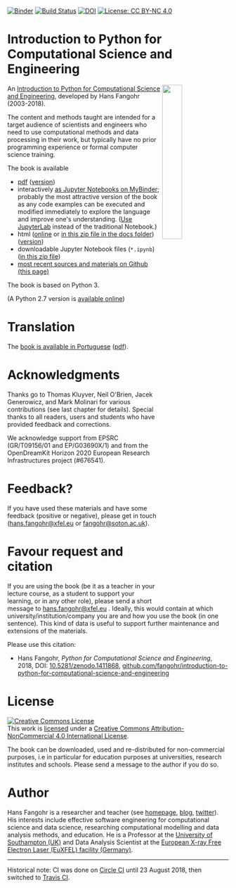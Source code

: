 [![Binder](https://mybinder.org/badge.svg)](https://mybinder.org/v2/gh/fangohr/introduction-to-python-for-computational-science-and-engineering/library-current-versions?filepath=index.ipynb)
[![Build Status](https://travis-ci.org/fangohr/introduction-to-python-for-computational-science-and-engineering.svg?branch=master)](https://travis-ci.org/fangohr/introduction-to-python-for-computational-science-and-engineering)
[![DOI](https://zenodo.org/badge/DOI/10.5281/zenodo.1411868.svg)](https://doi.org/10.5281/zenodo.1411868)
[![License: CC BY-NC 4.0](https://img.shields.io/badge/License-CC%20BY--NC%204.0-lightgrey.svg)](https://creativecommons.org/licenses/by-nc/4.0/)

# Introduction to Python for Computational Science and Engineering

<a href="https://github.com/fangohr/introduction-to-python-for-computational-science-and-engineering/raw/master/pdf/Introduction-to-Python-for-Computational-Science-and-Engineering.pdf">
<img src="https://github.com/fangohr/introduction-to-python-for-computational-science-and-engineering/raw/master/static/images/titlepage.png" style="float" align="right" width="30%">
</a>

An [Introduction to Python for Computational Science and
Engineering](https://github.com/fangohr/introduction-to-python-for-computational-science-and-engineering/blob/review-readme-2018-09-08/Readme.md), developed by Hans Fangohr (2003-2018).

The content and methods taught are intended for a target audience of
scientists and engineers who need to use computational methods and
data processing in their work, but typically have no prior programming
experience or formal computer science training.

The book is available
- [pdf](https://github.com/fangohr/introduction-to-python-for-computational-science-and-engineering/raw/master/pdf/Introduction-to-Python-for-Computational-Science-and-Engineering.pdf) ([version](pdf/version.txt))
- interactively [as Jupyter Notebooks on MyBinder](https://mybinder.org/v2/gh/fangohr/introduction-to-python-for-computational-science-and-engineering/library-current-versions?filepath=index.ipynb); probably the most attractive version of the book as any code examples can be executed and modified immediately to explore the language and improve one's understanding.
  ([Use JupyterLab](https://mybinder.org/v2/gh/fangohr/introduction-to-python-for-computational-science-and-engineering/library-current-versions?urlpath=lab/tree/index.ipynb) instead of the traditional Notebook.)
- html ([online](https://fangohr.github.io/introduction-to-python-for-computational-science-and-engineering/)
  or [in this zip file in the docs folder](https://github.com/fangohr/introduction-to-python-for-computational-science-and-engineering/archive/master.zip)) ([version](docs/version.txt))
- downloadable Jupyter Notebook files (`*.ipynb`) ([in this zip file](https://github.com/fangohr/introduction-to-python-for-computational-science-and-engineering/archive/master.zip))
- [most recent sources and materials on Github (this page)](https://github.com/fangohr/introduction-to-python-for-computational-science-and-engineering/blob/review-readme-2018-09-08/Readme.md)



The book is based on Python 3.

(A Python 2.7 version
is
[available online](http://www.southampton.ac.uk/~fangohr/training/python/pdfs/Python2-for-Computational-Science-and-Engineering.pdf))

# Translation

The [book is available in Portuguese](https://github.com/gcpeixoto/lecture-ipynb/blob/master/README.md) ([pdf](https://github.com/gcpeixoto/lecture-ipynb/raw/master/pdf/Introducao-Python-para-Ciencias-Computacionais-Engenharia.pdf)).

# Acknowledgments

Thanks go to Thomas Kluyver, Neil O'Brien, Jacek Generowicz, and Mark
Molinari for various contributions (see last chapter for
details). Special thanks to all readers, users and students who have
provided feedback and corrections.

We acknowledge support from EPSRC (GR/T09156/01 and EP/G03690X/1) and
from the OpenDreamKit Horizon 2020 European Research Infrastructures
project (#676541).

# Feedback?

If you have used these materials and have some feedback (positive or
negative), please get in touch (hans.fangohr@xfel.eu or
fangohr@soton.ac.uk).

# Favour request and citation

If you are using the book (be it as a teacher in your lecture course,
as a student to support your learning, or in any other role), please
send a short message to hans.fangohr@xfel.eu . Ideally, this would
contain at which university/institution/company you are and how you
use the book (in one sentence). This kind of data is useful to support
further maintenance and extensions of the materials.

Please use this citation:

* Hans Fangohr, *Python for Computational Science and Engineering*,
  2018, DOI: [10.5281/zenodo.1411868](https://doi.org/10.5281/zenodo.1411868), [github.com/fangohr/introduction-to-python-for-computational-science-and-engineering](https://github.com/fangohr/introduction-to-python-for-computational-science-and-engineering/blob/master/Readme.md)

# License

<a rel="license" href="http://creativecommons.org/licenses/by-nc/4.0/"><img alt="Creative Commons License" style="border-width:0" src="https://i.creativecommons.org/l/by-nc/4.0/88x31.png" /></a><br />This work is
<a href="https://raw.githubusercontent.com/fangohr/introduction-to-python-for-computational-science-and-engineering/master/LICENSE.TXT">licensed</a> under a <a rel="license" href="http://creativecommons.org/licenses/by-nc/4.0/">Creative Commons Attribution-NonCommercial 4.0 International License</a>.

The book can be downloaded, used and re-distributed for non-commercial
purposes, i.e in particular for education purposes at universities,
research institutes and schools. Please send a message to the author
if you do so.


# Author

Hans Fangohr is a researcher and teacher (see
[homepage](https://fangohr.github.io),
[blog](https://fangohr.github.io/blog),
[twitter](https://twitter.com/ProfCompMod)). His interests
include effective software engineering for computational science and
data science, researching computational modelling and data analysis
methods, and education. He is a Professor at the [University of
Southampton (UK)](http://www.southampton.ac.uk) and Data Analysis
Scientist at the [European X-ray Free Electron Laser (EuXFEL)
facility (Germany)](https://xfel.eu).




----

Historical note: CI was done on [Circle
CI](https://circleci.com/gh/fangohr/introduction-to-python-for-computational-science-and-engineering)
until 23 August 2018, then switched to [Travis
CI](https://travis-ci.org/fangohr/introduction-to-python-for-computational-science-and-engineering).
